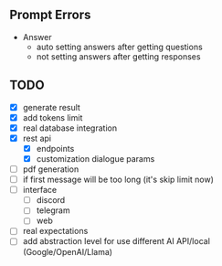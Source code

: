 ## Prompt Errors
- Answer
  - auto setting answers after getting questions
  - not setting answers after getting responses


## TODO
- [x] generate result
- [x] add tokens limit
- [x] real database integration
- [x] rest api
  - [x] endpoints
  - [x] customization dialogue params
- [ ] pdf generation
- [ ] if first message will be too long (it's skip limit now)
- [ ] interface
  - [ ] discord
  - [ ] telegram
  - [ ] web
- [ ] real expectations
- [ ] add abstraction level for use different AI API/local (Google/OpenAI/Llama)